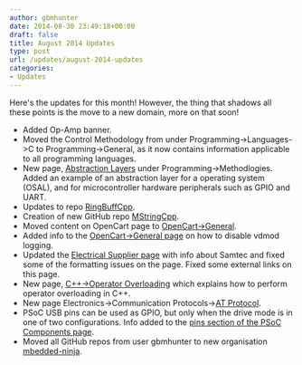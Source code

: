 ```yaml
---
author: gbmhunter
date: 2014-08-30 23:49:18+00:00
draft: false
title: August 2014 Updates
type: post
url: /updates/august-2014-updates
categories:
- Updates
---
```


Here's the updates for this month! However, the thing that shadows all these points is the move to a new domain, more on that soon!

* Added Op-Amp banner.
* Moved the Control Methodology from under Programming->Languages->C to Programming->General, as it now contains information applicable to all programming languages.
* New page, [Abstraction Layers](/programming/methodologies/abstraction-layers) under Programming->Methodlogies. Added an example of an abstraction layer for a operating system (OSAL), and for microcontroller hardware peripherals such as GPIO and UART.
* Updates to repo [RingBuffCpp](https://github.com/mbedded-ninja/RingBuffCpp).
* Creation of new GitHub repo [MStringCpp](https://github.com/mbedded-ninja/MStringCpp).
* Moved content on OpenCart page to [OpenCart->General](/programming/website-design/opencart/general).
* Added info to the [OpenCart->General page](/programming/website-design/opencart/general) on how to disable vdmod logging.
* Updated the [Electrical Supplier page](/electronics/general/electrical-suppliers) with info about Samtec and fixed some of the formatting issues on the page. Fixed some external links on this page.
* New page, [C++->Operator Overloading](/programming/languages/c-plus-plus/operator-overloading) which explains how to perform operator overloading in C++.
* New page Electronics->Communication Protocols->[AT Protocol](/electronics/circuit-design/communication-protocols/at-protocol).
* PSoC USB pins can be used as GPIO, but only when the drive mode is in one of two configurations. Info added to the [pins section of the PSoC Components page](http://cladlab.com/programming/microcontrollers/psoc/components#pins).
* Moved all GitHub repos from user gbmhunter to new organisation [mbedded-ninja](https://github.com/mbedded-ninja).
